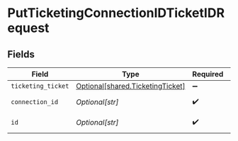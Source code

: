 # PutTicketingConnectionIDTicketIDRequest


## Fields

| Field                                                                          | Type                                                                           | Required                                                                       | Description                                                                    |
| ------------------------------------------------------------------------------ | ------------------------------------------------------------------------------ | ------------------------------------------------------------------------------ | ------------------------------------------------------------------------------ |
| `ticketing_ticket`                                                             | [Optional[shared.TicketingTicket]](undefined/models/shared/ticketingticket.md) | :heavy_minus_sign:                                                             | N/A                                                                            |
| `connection_id`                                                                | *Optional[str]*                                                                | :heavy_check_mark:                                                             | ID of the connection                                                           |
| `id`                                                                           | *Optional[str]*                                                                | :heavy_check_mark:                                                             | ID of the Ticket                                                               |